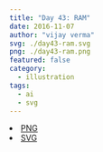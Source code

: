 ```yaml
---
title: "Day 43: RAM"
date: 2016-11-07
author: "vijay verma"
svg: ./day43-ram.svg
png: ./day43-ram.png
featured: false
category:
  - illustration
tags:
  - ai
  - svg
---
```

<li><a href="./day43-ram.png" download className="btn-png">PNG</a></li>
<li><a href="./day43-ram.svg" download className="btn-svg">SVG</a></li>
